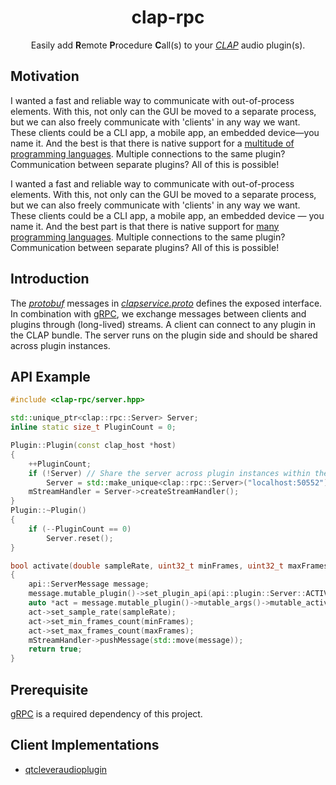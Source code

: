 <div align="center">

# clap-rpc

Easily add **R**emote **P**rocedure **C**all(s) to your
[*CLAP*](https://github.com/free-audio/clap) audio plugin(s).

</div>

## Motivation

I wanted a fast and reliable way to communicate with out-of-process elements.
With this, not only can the GUI be moved to a separate process, but we can also
freely communicate with 'clients' in any way we want. These clients could be a
CLI app, a mobile app, an embedded device—you name it. And the best is that
there is native support for a [multitude of programming
languages](https://grpc.io/docs/languages/). Multiple connections to the same
plugin? Communication between separate plugins? All of this is possible!

I wanted a fast and reliable way to communicate with out-of-process elements.
With this, not only can the GUI be moved to a separate process, but we can also
freely communicate with 'clients' in any way we want. These clients could be a
CLI app, a mobile app, an embedded device — you name it. And the best part is that
there is native support for [many programming languages](https://grpc.io/docs/languages/).
Multiple connections to the same plugin? Communication between separate plugins?
All of this is possible!

## Introduction

The [*protobuf*](https://protobuf.dev/) messages in
[*clapservice.proto*](api/clapservice.proto) defines the exposed interface. In
combination with [gRPC](https://grpc.io/), we exchange messages between clients
and plugins through (long-lived) streams. A client can connect to any plugin in
the CLAP bundle. The server runs on the plugin side and should be shared across
plugin instances.


## API Example

```cpp
#include <clap-rpc/server.hpp>

std::unique_ptr<clap::rpc::Server> Server;
inline static size_t PluginCount = 0;

Plugin::Plugin(const clap_host *host)
{
    ++PluginCount;
    if (!Server) // Share the server across plugin instances within the same process
        Server = std::make_unique<clap::rpc::Server>("localhost:50552");
    mStreamHandler = Server->createStreamHandler();
}
Plugin::~Plugin()
{
    if (--PluginCount == 0)
        Server.reset();
}

bool activate(double sampleRate, uint32_t minFrames, uint32_t maxFrames) noexcept override
{
    api::ServerMessage message;
    message.mutable_plugin()->set_plugin_api(api::plugin::Server::ACTIVATE);
    auto *act = message.mutable_plugin()->mutable_args()->mutable_activate();
    act->set_sample_rate(sampleRate);
    act->set_min_frames_count(minFrames);
    act->set_max_frames_count(maxFrames);
    mStreamHandler->pushMessage(std::move(message));
    return true;
}
```

## Prerequisite

[gRPC](https://github.com/grpc/grpc/blob/master/BUILDING.md) is a required
dependency of this project.

## Client Implementations

- [qtcleveraudioplugin](https://code.qt.io/cgit/playground/qtcleveraudioplugin.git/about/)
